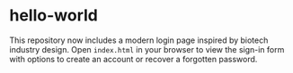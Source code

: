 # hello-world

This repository now includes a modern login page inspired by biotech industry design.
Open `index.html` in your browser to view the sign-in form with options to create an account or recover a forgotten password.
